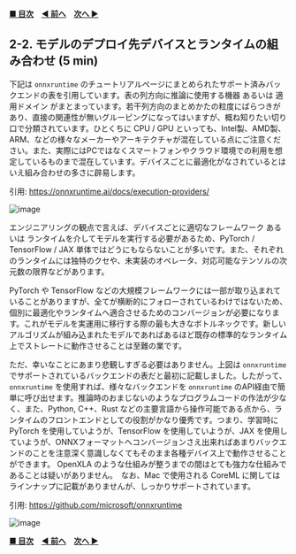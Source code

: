 **[■ 目次](https://github.com/CyberAgentAILab/model-acceleration-tutorial/tree/main?tab=readme-ov-file#table-of-contents)**　**[◀ 前へ](https://github.com/CyberAgentAILab/model-acceleration-tutorial/blob/main/02_Runtime/2_1-Runtime_Options.md)**　**[次へ ▶]()**

## 2-2. モデルのデプロイ先デバイスとランタイムの組み合わせ (5 min)
下記は `onnxruntime` のチュートリアルページにまとめられたサポート済みバックエンドの表を引用しています。表の列方向に推論に使用する機器 あるいは 適用ドメイン がまとまっています。若干列方向のまとめかたの粒度にばらつきがあり、直接の関連性が無いグルーピングになってはいますが、概ね知りたい切り口で分類されています。ひとくちに CPU / GPU といっても、Intel製、AMD製、ARM、などの様々なメーカーやアーキテクチャが混在している点にご注意ください。また、実際にはPCではなくスマートフォンやクラウド環境での利用を想定しているものまで混在しています。デバイスごとに最適化がなされているとはいえ組み合わせの多さに辟易します。

引用: https://onnxruntime.ai/docs/execution-providers/

![image](https://github.com/CyberAgentAILab/model-acceleration-tutorial/assets/33194443/79f85ed4-7ef8-492d-b215-d686991b6da7)

エンジニアリングの観点で言えば、デバイスごとに適切なフレームワーク あるいは ランタイムを介してモデルを実行する必要があるため、PyTorch / TensorFlow / JAX 単体ではどうにもならないことが多いです。また、それぞれのランタイムには独特のクセや、未実装のオペレータ、対応可能なテンソルの次元数の限界などがあります。

PyTorch や TensorFlow などの大規模フレームワークには一部が取り込まれていることがありますが、全てが横断的にフォローされているわけではないため、個別に最適化やランタイムへ適合させるためのコンバージョンが必要になります。これがモデルを実運用に移行する際の最も大きなボトルネックです。新しいアルゴリズムが組み込まれたモデルであればあるほど既存の標準的なランタイム上でストレートに動作させることは至難の業です。

ただ、幸いなことにあまり悲観しすぎる必要はありません。上図は `onnxruntime` でサポートされているバックエンドの表だと最初に記載しました。したがって、 `onnxruntime` を使用すれば、様々なバックエンドを `onnxruntime` のAPI経由で簡単に呼び出せます。推論時のおまじないのようなプログラムコードの作法が少なく、また、Python, C++、Rust などの主要言語から操作可能である点から、ランタイムのフロントエンドとしての役割がかなり優秀です。つまり、学習時に PyTorch を使用していようが、TensorFlow を使用していようが、JAX を使用していようが、ONNXフォーマットへコンバージョンさえ出来ればあまりバックエンドのことを注意深く意識しなくてもそのまま各種デバイス上で動作させることができます。 OpenXLA のような仕組みが整うまでの間はとても強力な仕組みであることは疑いがありません。　なお、Mac で使用される CoreML に関してはラインナップに記載がありませんが、しっかりサポートされています。

引用: https://github.com/microsoft/onnxruntime

![image](https://github.com/CyberAgentAILab/model-acceleration-tutorial/assets/33194443/0ec165eb-b18e-4889-a563-d68b9debc11e)

**[■ 目次](https://github.com/CyberAgentAILab/model-acceleration-tutorial/tree/main?tab=readme-ov-file#table-of-contents)**　**[◀ 前へ](https://github.com/CyberAgentAILab/model-acceleration-tutorial/blob/main/02_Runtime/2_1-Runtime_Options.md)**　**[次へ ▶]()**
